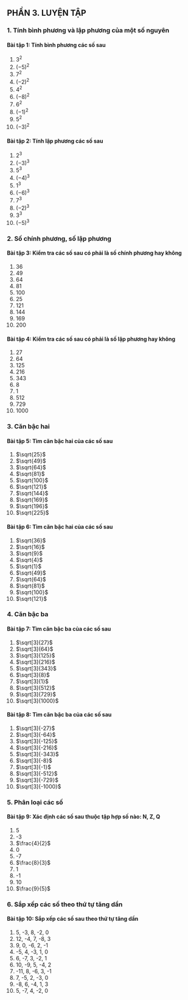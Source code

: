 ## PHẦN 3. LUYỆN TẬP

### 1. Tính bình phương và lập phương của một số nguyên

#### Bài tập 1: Tính bình phương các số sau

1. $3^2$
2. $(-5)^2$
3. $7^2$
4. $(-2)^2$
5. $4^2$
6. $(-8)^2$
7. $6^2$
8. $(-1)^2$
9. $5^2$
10. $(-3)^2$

#### Bài tập 2: Tính lập phương các số sau

1. $2^3$
2. $(-3)^3$
3. $5^3$
4. $(-4)^3$
5. $1^3$
6. $(-6)^3$
7. $7^3$
8. $(-2)^3$
9. $3^3$
10. $(-5)^3$

### 2. Số chính phương, số lập phương

#### Bài tập 3: Kiểm tra các số sau có phải là số chính phương hay không

1. 36
2. 49
3. 64
4. 81
5. 100
6. 25
7. 121
8. 144
9. 169
10. 200

#### Bài tập 4: Kiểm tra các số sau có phải là số lập phương hay không

1. 27
2. 64
3. 125
4. 216
5. 343
6. 8
7. 1
8. 512
9. 729
10. 1000

### 3. Căn bậc hai

#### Bài tập 5: Tìm căn bậc hai của các số sau

1. $\sqrt{25}$
2. $\sqrt{49}$
3. $\sqrt{64}$
4. $\sqrt{81}$
5. $\sqrt{100}$
6. $\sqrt{121}$
7. $\sqrt{144}$
8. $\sqrt{169}$
9. $\sqrt{196}$
10. $\sqrt{225}$

#### Bài tập 6: Tìm căn bậc hai của các số sau

1. $\sqrt{36}$
2. $\sqrt{16}$
3. $\sqrt{9}$
4. $\sqrt{4}$
5. $\sqrt{1}$
6. $\sqrt{49}$
7. $\sqrt{64}$
8. $\sqrt{81}$
9. $\sqrt{100}$
10. $\sqrt{121}$

### 4. Căn bậc ba

#### Bài tập 7: Tìm căn bậc ba của các số sau

1. $\sqrt[3]{27}$
2. $\sqrt[3]{64}$
3. $\sqrt[3]{125}$
4. $\sqrt[3]{216}$
5. $\sqrt[3]{343}$
6. $\sqrt[3]{8}$
7. $\sqrt[3]{1}$
8. $\sqrt[3]{512}$
9. $\sqrt[3]{729}$
10. $\sqrt[3]{1000}$

#### Bài tập 8: Tìm căn bậc ba của các số sau

1. $\sqrt[3]{-27}$
2. $\sqrt[3]{-64}$
3. $\sqrt[3]{-125}$
4. $\sqrt[3]{-216}$
5. $\sqrt[3]{-343}$
6. $\sqrt[3]{-8}$
7. $\sqrt[3]{-1}$
8. $\sqrt[3]{-512}$
9. $\sqrt[3]{-729}$
10. $\sqrt[3]{-1000}$

### 5. Phân loại các số

#### Bài tập 9: Xác định các số sau thuộc tập hợp số nào: N, Z, Q

1. 5
2. -3
3. $\frac{4}{2}$
4. 0
5. -7
6. $\frac{8}{3}$
7. 1
8. -1
9. 10
10. $\frac{9}{5}$

### 6. Sắp xếp các số theo thứ tự tăng dần

#### Bài tập 10: Sắp xếp các số sau theo thứ tự tăng dần

1. 5, -3, 8, -2, 0
2. 12, -4, 7, -8, 3
3. 9, 0, -6, 2, -1
4. -5, 4, -3, 1, 0
5. 6, -7, 3, -2, 1
6. 10, -9, 5, -4, 2
7. -11, 8, -6, 3, -1
8. 7, -5, 2, -3, 0
9. -8, 6, -4, 1, 3
10. 5, -7, 4, -2, 0
